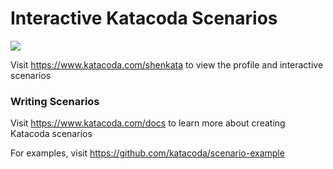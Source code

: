 # Interactive Katacoda Scenarios

[![](http://shields.katacoda.com/katacoda/shenkata/count.svg)](https://www.katacoda.com/shenkata "Get your profile on Katacoda.com")

Visit https://www.katacoda.com/shenkata to view the profile and interactive scenarios

### Writing Scenarios
Visit https://www.katacoda.com/docs to learn more about creating Katacoda scenarios

For examples, visit https://github.com/katacoda/scenario-example

